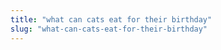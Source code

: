 ```yaml
---
title: "what can cats eat for their birthday"
slug: "what-can-cats-eat-for-their-birthday"
---
```


